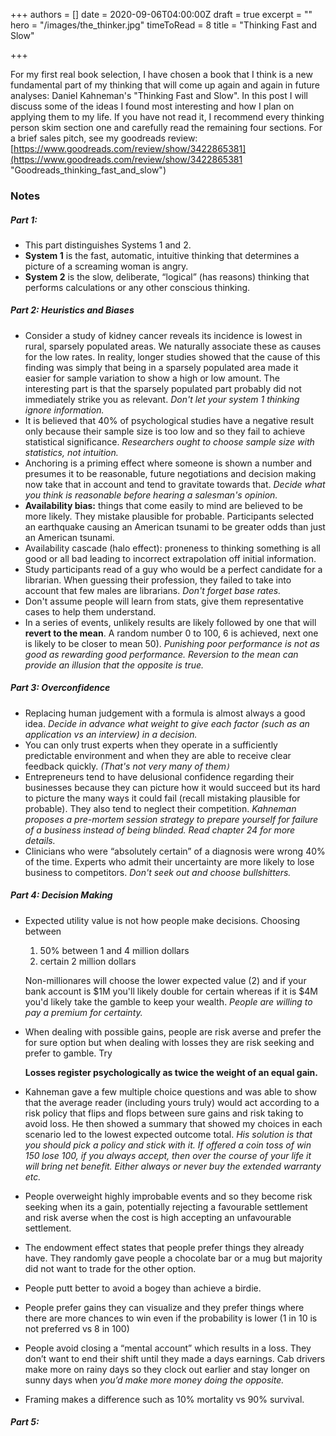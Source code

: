 +++
authors = []
date = 2020-09-06T04:00:00Z
draft = true
excerpt = ""
hero = "/images/the_thinker.jpg"
timeToRead = 8
title = "Thinking Fast and Slow"

+++

For my first real book selection, I have chosen a book that I think is a new fundamental part of my thinking that will come up again and again in future analyses: Daniel Kahneman's "Thinking Fast and Slow". In this post I will discuss some of the ideas I found most interesting and how I plan on applying them to my life. If you have not read it, I recommend every thinking person skim section one and carefully read the remaining four sections. For a brief sales pitch, see my goodreads review: [https://www.goodreads.com/review/show/3422865381](https://www.goodreads.com/review/show/3422865381 "Goodreads_thinking_fast_and_slow")

### **Notes**

##### **Part 1:** 

* This part distinguishes Systems 1 and 2. 
* **System 1** is the fast, automatic, intuitive thinking that determines a picture of a screaming woman is angry. 
* **System 2** is the slow, deliberate, “logical” (has reasons) thinking that performs calculations or any other conscious thinking.

##### **Part 2: Heuristics and Biases**

* Consider a study of kidney cancer reveals its incidence is lowest in rural, sparsely populated areas. We naturally associate these as causes for the low rates. In reality, longer studies showed that the cause of this finding was simply that being in a sparsely populated area made it easier for sample variation to show a high or low amount. The interesting part is that the sparsely populated part probably did not immediately strike you as relevant. _Don't let your system 1 thinking ignore information._
* It is believed that 40% of psychological studies have a negative result only because their sample size is too low and so they fail to achieve statistical significance. _Researchers ought to choose sample size with statistics, not intuition._
* Anchoring is a priming effect where someone is shown a number and presumes it to be reasonable, future negotiations and decision making now take that in account and tend to gravitate towards that. _Decide what you think is reasonable before hearing a salesman's opinion._
* **Availability bias:** things that come easily to mind are believed to be more likely. They mistake plausible for probable. Participants selected an earthquake causing an American tsunami to be greater odds than just an American tsunami. 
* Availability cascade (halo effect): proneness to thinking something is all good or all bad leading to incorrect extrapolation off initial information.
* Study participants read of a guy who would be a perfect candidate for a librarian. When guessing their profession, they failed to take into account that few males are librarians. _Don't forget base rates._
* Don't assume people will learn from stats, give them representative cases to help them understand.
* In a series of events, unlikely results are likely followed by one that will **revert to the mean**. A random number 0 to 100, 6 is achieved, next one is likely to be closer to mean 50). _Punishing poor performance is not as good as rewarding good performance. Reversion to the mean can provide an illusion that the opposite is true._

##### Part 3: Overconfidence

* Replacing human judgement with a formula is almost always a good idea. _Decide in advance what weight to give each factor (such as an application vs an interview) in a decision._
* You can only trust experts when they operate in a sufficiently predictable environment and when they are able to receive clear feedback quickly. _(That's not very many of them`)`_
* Entrepreneurs tend to have delusional confidence regarding their businesses because they can picture how it would succeed but its hard to picture the many ways it could fail (recall mistaking  plausible for probable). They also tend to neglect their competition. _Kahneman proposes a pre-mortem session strategy to prepare yourself for failure of a business instead of being blinded. Read chapter 24 for more details._
* Clinicians who were “absolutely certain” of a diagnosis were wrong 40% of the time. Experts who admit their uncertainty are more likely to lose business to competitors. _Don't seek out and choose bullshitters._

##### Part 4: Decision Making

* Expected utility value is not how people make decisions. Choosing between 
  1.  50% between 1 and 4 million dollars 
  2. certain 2 million dollars

  Non-millionares will choose the lower expected value (2) and if your bank account is $1M you'll likely double for certain whereas if it is $4M you'd likely take the gamble to keep your wealth. _People are willing to pay a premium for certainty._
* When dealing with possible gains, people are risk averse and prefer the for sure option but when dealing with losses they are risk seeking and prefer to gamble. Try  

  **Losses register psychologically as twice the weight of an equal gain.**
* Kahneman gave a few multiple choice questions and was able to show that the average reader (including yours truly) would act according to a risk policy that flips and flops between sure gains and risk taking to avoid loss. He then showed a summary that showed my choices in each scenario led to the lowest expected outcome total. _His solution is that you should pick a policy and stick with it. If offered a coin toss of win 150 lose 100, if you always accept, then over the course of your life it will bring net benefit. Either always or never buy the extended warranty etc._
* People overweight highly improbable events and so they become risk seeking when its a gain, potentially rejecting a favourable settlement and risk averse when the cost is high accepting an unfavourable settlement.
* The endowment effect states that people prefer things they already have. They randomly gave people a chocolate bar or a mug but majority did not want to trade for the other option.
* People putt better to avoid a bogey than achieve a birdie.
* People prefer gains they can visualize and they prefer things where there are more chances to win even if the probability is lower (1 in 10 is not preferred vs 8 in 100)
* People avoid closing a “mental account” which results in a loss. They don’t want to end their shift until they made a days earnings. Cab drivers make more on rainy days so they clock out earlier and stay longer on sunny days when _you’d make more money doing the opposite._
* Framing makes a difference such as 10% mortality vs 90% survival.

##### Part 5: